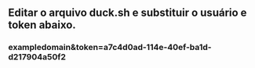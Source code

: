 ## Editar o arquivo duck.sh e substituir o usuário e token abaixo.
### exampledomain&token=a7c4d0ad-114e-40ef-ba1d-d217904a50f2
